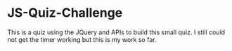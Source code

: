# JS-Quiz-Challenge

This is a quiz using the JQuery and APIs to build this small quiz. I still could not get the timer working but this is my work so far.
